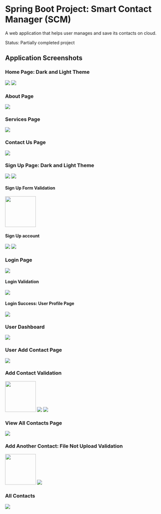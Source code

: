 # Spring Boot Project: Smart Contact Manager (SCM)

A web application that helps user manages and save its contacts on cloud.

Status: Partially completed project

## Application Screenshots

### Home Page: Dark and Light Theme

<img src="./app_screenshots/home_page.png">

<img src="./app_screenshots/light_home_page.png">

### About Page

<img src="./app_screenshots/about_page.png">

### Services Page

<img src="./app_screenshots/services_page.png">

### Contact Us Page

<img src="./app_screenshots/contact_page.png">

### Sign Up Page: Dark and Light Theme

<img src="./app_screenshots/dark_signup_page.png">

<img src="./app_screenshots/light_signup_page.png">

#### Sign Up Form Validation

<img src="./app_screenshots/signup_validation.png" width="100">

#### Sign Up account

<img src="./app_screenshots/signup_page.png">

<img src="./app_screenshots/user_account_signup_success.png">

### Login Page

<img src="./app_screenshots/login_page.png">

#### Login Validation

<img src="./app_screenshots/invalid_login.png">

#### Login Success: User Profile Page

<img src="./app_screenshots/user_profile.png">

### User Dashboard

<img src="./app_screenshots/user_dashboard.png">

### User Add Contact Page

<img src="./app_screenshots/ui_add_contact_page.png">

### Add Contact Validation

<img src="./app_screenshots/contact_form_validation.png" width="100">

<img src="./app_screenshots/add_contact_1.png">

<img src="./app_screenshots/contact_1_saved.png">

### View All Contacts Page

<img src="./app_screenshots/all_contact_1.png">

### Add Another Contact: File Not Upload Validation

<img src="./app_screenshots/file_upload_validation.png" width="100">

<img src="./app_screenshots/contact_2_saved.png">

### All Contacts

<img src="./app_screenshots/all_contacts.png">
